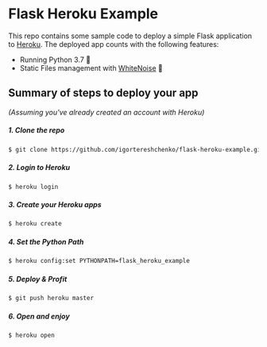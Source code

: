 # Flask Heroku Example


This repo contains some sample code to deploy a simple Flask application to [Heroku](https://heroku.com). The deployed app counts with the following features:

* Running Python 3.7 🐍
* Static Files management with [WhiteNoise](http://whitenoise.evans.io/en/stable/) 🔌

## Summary of steps to deploy your app
_(Assuming you've already created an account with Heroku)_

##### 1. Clone the repo
```bash
$ git clone https://github.com/igortereshchenko/flask-heroku-example.git && cd flask-heroku-example
```

##### 2. Login to Heroku
```bash
$ heroku login
```

##### 3. Create your Heroku apps
```bash
$ heroku create
```

##### 4. Set the Python Path
```bash
$ heroku config:set PYTHONPATH=flask_heroku_example
```

##### 5. Deploy & Profit
```bash
$ git push heroku master
```

##### 6. Open and enjoy
```bash
$ heroku open
```
